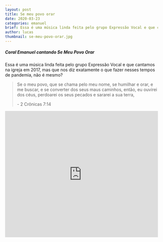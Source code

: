 ```yaml
---
layout: post
title: Se meu povo orar
date: 2020-03-23
categories: emanuel
brief: Essa é uma música linda feita pelo grupo Expressão Vocal e que cantamos na igreja em 2017, mas que nos diz exatamente o que fazer nesses tempos de pandemia, não é mesmo?
author: lucas
thumbnail: se-meu-povo-orar.jpg
---
```

<div class="card">
<h5 class="my-3">Coral Emanuel cantando Se Meu Povo Orar</h5>

Essa é uma música linda feita pelo grupo Expressão Vocal e que cantamos na igreja em 2017, mas que nos diz exatamente o que fazer nesses tempos de pandemia, não é mesmo?

<blockquote class="blockquote">
  <p>
    Se o meu povo, que se chama pelo meu nome, se humilhar e orar, e me buscar, e se converter dos seus maus caminhos, então, eu ouvirei dos céus, perdoarei os seus pecados e sararei a sua terra,
  </p>
  <p>
    - 2 Crônicas 7:14
  </p>
</blockquote>

<center>
  <iframe width="100%" height="415" src="https://www.youtube.com/embed/nRmKOydVZQY" frameborder="0" allow="accelerometer; autoplay; encrypted-media; gyroscope; picture-in-picture" allowfullscreen></iframe>
</center>
</div>

